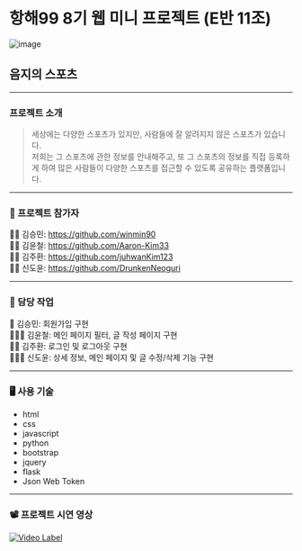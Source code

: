 # 항해99 8기 웹 미니 프로젝트 (E반 11조)

![image](https://international.berkeley.edu/sites/default/files/event-photos/Sports.png)

## 음지의 스포츠

---

### 프로젝트 소개

> 세상에는 다양한 스포츠가 있지만, 사람들에 잘 알려지지 않은 스포츠가 있습니다.  
> 저희는 그 스포츠에 관한 정보를 안내해주고, 또 그 스포츠의 정보를 직접 등록하게 하여 많은 사람들이 다양한 스포츠를 접근할 수 있도록 공유하는 플랫폼입니다.

---

### 👥 프로젝트 참가자

👨‍💻 김승민: https://github.com/winmin90  
👨‍💻 김윤철: https://github.com/Aaron-Kim33  
👨‍💻 김주환: https://github.com/juhwanKim123  
👨‍💻 신도윤: https://github.com/DrunkenNeoguri  

---

### 🔧 담당 작업

👷 김승민: 회원가입 구현  
👷🏻‍♂️ 김윤철: 메인 페이지 필터, 글 작성 페이지 구현  
👷🏼 김주환: 로그인 및 로그아웃 구현  
👷🏻‍♂️ 신도윤: 상세 정보, 메인 페이지 및 글 수정/삭제 기능 구현  

---

### 🖥️ 사용 기술

- html
- css
- javascript
- python
- bootstrap
- jquery
- flask
- Json Web Token

---

### 📽️ 프로젝트 시연 영상

[![Video Label](https://media-sparta.s3.amazonaws.com/media/tempvideos/20220714/화면_캡처_2022-07-14_150731_760.png)](https://youtu.be/toCvrrmxqr0)
